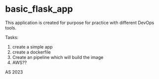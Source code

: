 # basic_flask_app
This application is created for purpose for practice with different DevOps tools.

 Tasks:
1. create a simple app
2. create a dockerfile
3. Create an pipeline which will build the image
4. AWS??

AS 2023